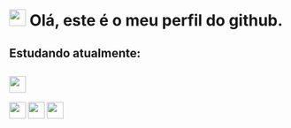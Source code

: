 # <img src="https://thumbs.gfycat.com/HeartfeltLargeBobolink-max-1mb.gif" width="30px" height="30px">  Olá, este é o meu perfil do github.
## Estudando atualmente:
## <img src="https://cdn.jsdelivr.net/gh/devicons/devicon/icons/cplusplus/cplusplus-original.svg" width="30px" height="30px">
<img src="https://cdn.jsdelivr.net/gh/devicons/devicon/icons/ubuntu/ubuntu-plain-wordmark.svg" width="30px" height="30px"/>        
<img src="https://cdn.jsdelivr.net/gh/devicons/devicon/icons/java/java-original-wordmark.svg" width="30px" height="30px"/>
<img src="https://cdn.jsdelivr.net/gh/devicons/devicon/icons/apache/apache-original-wordmark.svg" width="30px" height="30px"/>
